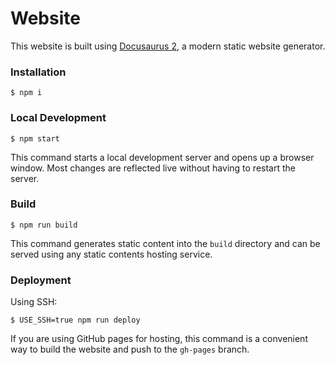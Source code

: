 # Website

This website is built using [Docusaurus 2](https://docusaurus.io/), a modern static website generator.

### Installation

```
$ npm i
```

### Local Development

```
$ npm start
```

This command starts a local development server and opens up a browser window. Most changes are reflected live without having to restart the server.

### Build

```
$ npm run build
```

This command generates static content into the `build` directory and can be served using any static contents hosting service.

### Deployment

Using SSH:

```
$ USE_SSH=true npm run deploy
```

If you are using GitHub pages for hosting, this command is a convenient way to build the website and push to the `gh-pages` branch.
